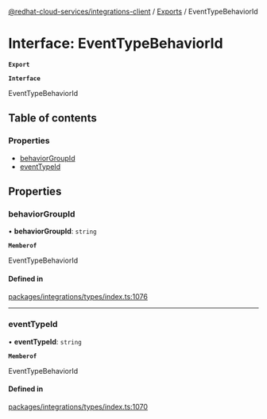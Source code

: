 [@redhat-cloud-services/integrations-client](../README.md) / [Exports](../modules.md) / EventTypeBehaviorId

# Interface: EventTypeBehaviorId

**`Export`**

**`Interface`**

EventTypeBehaviorId

## Table of contents

### Properties

- [behaviorGroupId](EventTypeBehaviorId.md#behaviorgroupid)
- [eventTypeId](EventTypeBehaviorId.md#eventtypeid)

## Properties

### behaviorGroupId

• **behaviorGroupId**: `string`

**`Memberof`**

EventTypeBehaviorId

#### Defined in

[packages/integrations/types/index.ts:1076](https://github.com/RedHatInsights/javascript-clients/blob/master/packages/integrations/types/index.ts#L1076)

___

### eventTypeId

• **eventTypeId**: `string`

**`Memberof`**

EventTypeBehaviorId

#### Defined in

[packages/integrations/types/index.ts:1070](https://github.com/RedHatInsights/javascript-clients/blob/master/packages/integrations/types/index.ts#L1070)
